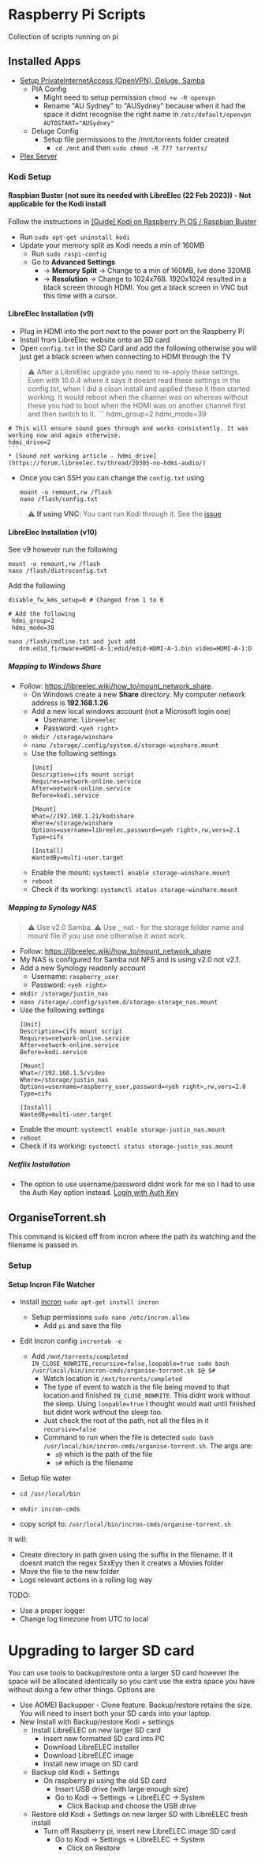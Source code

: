 # Raspberry Pi Scripts
Collection of scripts running on pi

## Installed Apps

* [Setup PrivateInternetAccess (OpenVPN), Deluge, Samba](https://techwiztime.com/article/best-raspberry-pi-torrentbox)
    * PIA Config
        * Might need to setup permission `chmod +w -R openvpn`
        * Rename "AU Sydney" to "AUSydney" because when it had the space it didnt recognise the right name in `/etc/default/openvpn` `AUTOSTART="AUSydney"`
    * Deluge Config
        * Setup file permissions to the /mnt/torrents folder created 
            * `cd /mnt` and then `sudo chmod -R 777 torrents/`
* [Plex Server](https://www.youtube.com/watch?v=zRj9mrwISZ8)

### Kodi Setup

#### Raspbian Buster (not sure its needed with LibreElec (22 Feb 2023)) - Not applicable for the Kodi install
Follow the instructions in [[Guide] Kodi on Raspberry Pi OS / Raspbian Buster](https://www.raspberrypi.org/forums/viewtopic.php?f=66&t=251645)
* Run `sudo apt-get uninstall kodi`
* Update your memory split as Kodi needs a min of 160MB
    * Run `sudo raspi-config`
    * Go to **Advanced Settings** 
        * -> **Memory Split** -> Change to a min of 160MB, Ive done 320MB
        * -> **Resolution** -> Change to 1024x768. 1920x1024 resulted in a black screen through HDMI. You get a black screen in VNC but this time with a cursor.

#### LibreElec Installation (v9)
* Plug in HDMI into the port next to the power port on the Raspberry Pi
* Install from LibreElec website onto an SD card
* Open `config.txt` in the SD Card and add the following otherwise you will just get a black screen when connecting to HDMI through the TV
> :warning: After a LibreElec upgrade you need to re-apply these settings. Even with 10.0.4 where it says it doesnt read these settings in the config.txt, when I did a clean install and applied these it then started working. It would reboot when the channel was on whereas without these you had to boot when the HDMI was on another channel first and then switch to it.
    ```
    hdmi_group=2
    hdmi_mode=39
    
    # This will ensure sound goes through and works consistently. It was working now and again otherwise.
    hdmi_drive=2 
    ```
    * [Sound not working article - hdmi_drive](https://forum.libreelec.tv/thread/20305-no-hdmi-audio/)
* Once you can SSH you can change the `config.txt` using
    ```
    mount -o remount,rw /flash
    nano /flash/config.txt
    ```
> :warning: **If using VNC**: You cant run Kodi through it. See the [issue](https://www.raspberrypi.org/forums/viewtopic.php?t=255148)

#### LibreElec Installation (v10)
See v9 however run the following
   ```
   mount -o remount,rw /flash
   nano /flash/distroconfig.txt
   ```
Add the following
   ```
   disable_fw_kms_setup=0 # Changed from 1 to 0
   
   # Add the following
    hdmi_group=2
    hdmi_mode=39
   ```
   ```
   nano /flash/cmdline.txt and just add 
      drm.edid_firmware=HDMI-A-1:edid/edid-HDMI-A-1.bin video=HDMI-A-1:D
   ```

##### Mapping to Windows Share
* Follow: https://libreelec.wiki/how_to/mount_network_share.
   * On Windows create a new **Share** directory. My computer network address is **192.168.1.26**
   * Add a new local windows account (not a Microsoft login one)
       * Username: `libreeelec`
       * Password: `<yeh right>`
   * `mkdir /storage/winshare`
   * `nano /storage/.config/system.d/storage-winshare.mount`
   * Use the following settings
       ```
       [Unit]
       Description=cifs mount script
       Requires=network-online.service
       After=network-online.service
       Before=kodi.service

       [Mount]
       What=//192.168.1.21/kodishare
       Where=/storage/winshare
       Options=username=libreelec,password=<yeh right>,rw,vers=2.1
       Type=cifs

       [Install]
       WantedBy=multi-user.target
       ```
   * Enable the mount: `systemctl enable storage-winshare.mount`
   * `reboot`
   * Check if its working: `systemctl status storage-winshare.mount`

##### Mapping to Synology NAS
> :warning: Use v2.0 Samba. 
> :warning: Use _ not - for the storage folder name and mount file if you use one otherwise it wont work. 
* Follow: https://libreelec.wiki/how_to/mount_network_share
* My NAS is configured for Samba not NFS and is using v2.0 not v2.1. 
* Add a new Synology readonly account
    * Username: `raspberry_user`
    * Password: `<yeh right>`
* `mkdir /storage/justin_nas`
* `nano /storage/.config/system.d/storage-storage_nas.mount`
* Use the following settings
    ```
    [Unit]
    Description=cifs mount script
    Requires=network-online.service
    After=network-online.service
    Before=kodi.service
    
    [Mount]
    What=//192.168.1.5/video
    Where=/storage/justin_nas
    Options=username=raspberry_user,password=<yeh right>,rw,vers=2.0
    Type=cifs
    
    [Install]
    WantedBy=multi-user.target
    ```
* Enable the mount: `systemctl enable storage-justin_nas.mount`
* `reboot`
* Check if its working: `systemctl status storage-justin_nas.mount`

##### Netflix Installation
* The option to use username/password didnt work for me so I had to use the Auth Key option instead.
[Login with Auth Key](https://github.com/CastagnaIT/plugin.video.netflix/wiki/Login-with-Authentication-key)

## OrganiseTorrent.sh

This command is kicked off from incron where the path its watching and the filename is passed in.

### Setup

#### Setup Incron File Watcher

* Install [incron](https://github.com/ar-/incron) `sudo apt-get install incron`
    * Setup permissions `sudo nano /etc/incron.allow`
        * Add `pi` and save the file 
* Edit Incron config `incrontab -e`
   * Add `/mnt/torrents/completed IN_CLOSE_NOWRITE,recursive=false,loopable=true sudo bash /usr/local/bin/incron-cmds/organise-torrent.sh $@ $#` 
       * Watch location is `/mnt/torrents/completed`
       * The type of event to watch is the file being moved to that location and finished `IN_CLOSE_NOWRITE`. This didnt work without the sleep. Using `loopable=true` I thought would wait until finished but didnt work without the sleep too.
       * Just check the root of the path, not all the files in it `recursive=false`
       * Command to run when the file is detected `sudo bash /usr/local/bin/incron-cmds/organise-torrent.sh`. The args are:
           * `s@` which is the path of the file
           * `s#` which is the filename 
* Setup file water

* `cd /usr/local/bin`
* `mkdir incron-cmds`
* copy script to:
`/usr/local/bin/incron-cmds/organise-torrent.sh`

It will:
* Create directory in path given using the suffix in the filename. If it doesnt match the regex SxxEyy then it creates a Movies folder
* Move the file to the new folder
* Logs relevant actions in a rolling log way

TODO:
* Use a proper logger
* Change log timezone from UTC to local

# Upgrading to larger SD card

You can use tools to backup/restore onto a larger SD card however the space will be allocated identically so you cant use the extra space you have without doing a few other things. Options are
* Use AOMEI Backupper - Clone feature. Backup/restore retains the size. You will need to insert both your SD cards into your laptop.
* New Install with Backup/restore Kodi + settings
   * Install LibreELEC on new larger SD card
      * Insert new formatted SD card into PC
      * Download LibreELEC installer
      * Download LibreELEC image
      * Install new image on SD card
   * Backup old Kodi + Settings 
      * On raspberry pi using the old SD card
         * Insert USB drive (with large enough size)
         * Go to Kodi -> Settings -> LibreELEC -> System 
            * Click Backup and choose the USB drive
   * Restore old Kodi + Settings on new larger SD with LibreELEC fresh install 
      * Turn off Raspberry pi, insert new LibreELEC image SD card
         * Go to Kodi -> Settings -> LibreELEC -> System 
            * Click on Restore 
